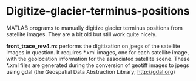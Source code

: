 # Digitize-glacier-terminus-positions
MATLAB programs to manually digitize glacier terminus positions from satellite images. They are a bit old but still work quite nicely. 

**front_trace_rev4.m**: performs the digitization on jpegs of the satellite images in question. It requires *.xml images, one for each satellite image, with the geolocation information for the associated satellite scene. These *.xml files are generated during the conversion of geotiff images to jpegs using gdal (the Geospatial Data Abstraction Library; http://gdal.org)

